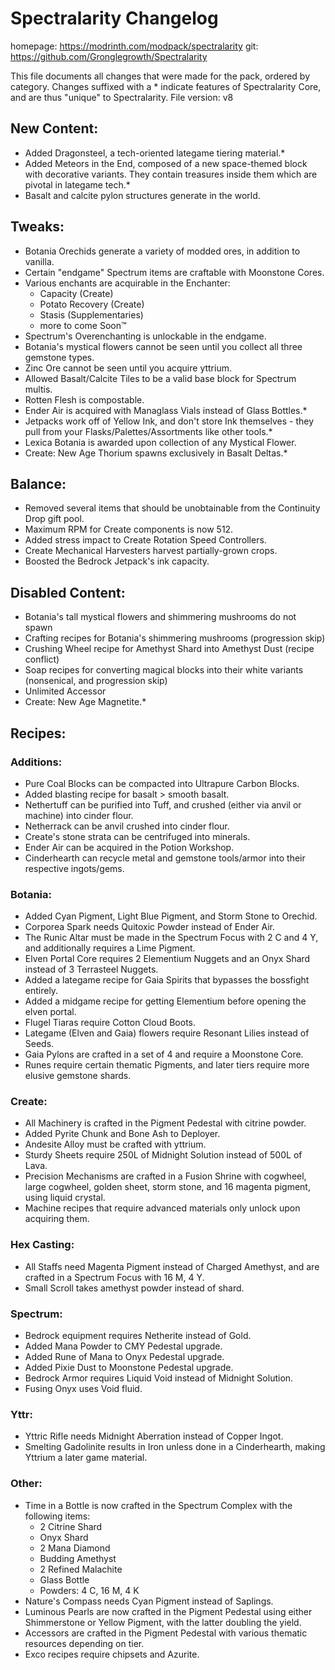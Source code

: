 # Spectralarity Changelog
homepage: https://modrinth.com/modpack/spectralarity
git: https://github.com/Gronglegrowth/Spectralarity

This file documents all changes that were made for the pack, ordered by category.
Changes suffixed with a * indicate features of Spectralarity Core, and are thus "unique" to Spectralarity.
File version: v8

## New Content:
- Added Dragonsteel, a tech-oriented lategame tiering material.*
- Added Meteors in the End, composed of a new space-themed block with decorative variants. They contain treasures inside them which are pivotal in lategame tech.*
- Basalt and calcite pylon structures generate in the world.

## Tweaks:
- Botania Orechids generate a variety of modded ores, in addition to vanilla.
- Certain "endgame" Spectrum items are craftable with Moonstone Cores.
- Various enchants are acquirable in the Enchanter:
  - Capacity (Create)
  - Potato Recovery (Create)
  - Stasis (Supplementaries)
  - more to come Soon:tm:
- Spectrum's Overenchanting is unlockable in the endgame.
- Botania's mystical flowers cannot be seen until you collect all three gemstone types.
- Zinc Ore cannot be seen until you acquire yttrium.
- Allowed Basalt/Calcite Tiles to be a valid base block for Spectrum multis.
- Rotten Flesh is compostable.
- Ender Air is acquired with Managlass Vials instead of Glass Bottles.*
- Jetpacks work off of Yellow Ink, and don't store Ink themselves - they pull from your Flasks/Palettes/Assortments like other tools.*
- Lexica Botania is awarded upon collection of any Mystical Flower.
- Create: New Age Thorium spawns exclusively in Basalt Deltas.*

## Balance:
- Removed several items that should be unobtainable from the Continuity Drop gift pool.
- Maximum RPM for Create components is now 512.
- Added stress impact to Create Rotation Speed Controllers.
- Create Mechanical Harvesters harvest partially-grown crops.
- Boosted the Bedrock Jetpack's ink capacity.

## Disabled Content:
- Botania's tall mystical flowers and shimmering mushrooms do not spawn
- Crafting recipes for Botania's shimmering mushrooms (progression skip)
- Crushing Wheel recipe for Amethyst Shard into Amethyst Dust (recipe conflict)
- Soap recipes for converting magical blocks into their white variants (nonsenical, and progression skip)
- Unlimited Accessor
- Create: New Age Magnetite.*

## Recipes:
### Additions:
  - Pure Coal Blocks can be compacted into Ultrapure Carbon Blocks.
  - Added blasting recipe for basalt > smooth basalt.
  - Nethertuff can be purified into Tuff, and crushed (either via anvil or machine) into cinder flour.
  - Netherrack can be anvil crushed into cinder flour.
  - Create's stone strata can be centrifuged into minerals.
  - Ender Air can be acquired in the Potion Workshop.
  - Cinderhearth can recycle metal and gemstone tools/armor into their respective ingots/gems.
### Botania:
  - Added Cyan Pigment, Light Blue Pigment, and Storm Stone to Orechid.
  - Corporea Spark needs Quitoxic Powder instead of Ender Air.
  - The Runic Altar must be made in the Spectrum Focus with 2 C and 4 Y, and additionally requires a Lime Pigment.
  - Elven Portal Core requires 2 Elementium Nuggets and an Onyx Shard instead of 3 Terrasteel Nuggets.
  - Added a lategame recipe for Gaia Spirits that bypasses the bossfight entirely.
  - Added a midgame recipe for getting Elementium before opening the elven portal.
  - Flugel Tiaras require Cotton Cloud Boots.
  - Lategame (Elven and Gaia) flowers require Resonant Lilies instead of Seeds.
  - Gaia Pylons are crafted in a set of 4 and require a Moonstone Core.
  - Runes require certain thematic Pigments, and later tiers require more elusive gemstone shards.
### Create:
  - All Machinery is crafted in the Pigment Pedestal with citrine powder.
  - Added Pyrite Chunk and Bone Ash to Deployer.
  - Andesite Alloy must be crafted with yttrium.
  - Sturdy Sheets require 250L of Midnight Solution instead of 500L of Lava.
  - Precision Mechanisms are crafted in a Fusion Shrine with cogwheel, large cogwheel, golden sheet, storm stone, and 16 magenta pigment, using liquid crystal.
  - Machine recipes that require advanced materials only unlock upon acquiring them.
### Hex Casting:
  - All Staffs need Magenta Pigment instead of Charged Amethyst, and are crafted in a Spectrum Focus with 16 M, 4 Y.
  - Small Scroll takes amethyst powder instead of shard.
### Spectrum:
  - Bedrock equipment requires Netherite instead of Gold.
  - Added Mana Powder to CMY Pedestal upgrade.
  - Added Rune of Mana to Onyx Pedestal upgrade.
  - Added Pixie Dust to Moonstone Pedestal upgrade.
  - Bedrock Armor requires Liquid Void instead of Midnight Solution.
  - Fusing Onyx uses Void fluid.
### Yttr:
  - Yttric Rifle needs Midnight Aberration instead of Copper Ingot.
  - Smelting Gadolinite results in Iron unless done in a Cinderhearth, making Yttrium a later game material.
### Other:
  - Time in a Bottle is now crafted in the Spectrum Complex with the following items:
    - 2 Citrine Shard
    - Onyx Shard
    - 2 Mana Diamond
    - Budding Amethyst
    - 2 Refined Malachite
    - Glass Bottle
    - Powders: 4 C, 16 M, 4 K
  - Nature's Compass needs Cyan Pigment instead of Saplings.
  - Luminous Pearls are now crafted in the Pigment Pedestal using either Shimmerstone or Yellow Pigment, with the latter doubling the yield.
  - Accessors are crafted in the Pigment Pedestal with various thematic resources depending on tier.
  - Exco recipes require chipsets and Azurite.
